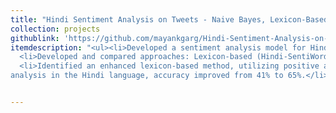```yaml
---
title: "Hindi Sentiment Analysis on Tweets - Naive Bayes, Lexicon-Based Model, NLP, Python"
collection: projects
githublink: 'https://github.com/mayankgarg/Hindi-Sentiment-Analysis-on-Tweets'
itemdescription: "<ul><li>Developed a sentiment analysis model for Hindi tweets, addressing the research gap in the Hindi language on Twitter(X) tweets.</li>
  <li>Developed and compared approaches: Lexicon-based (Hindi-SentiWordNet) and Machine Learning-based (Naïve Bayes Classifier).</li>
  <li>Identified an enhanced lexicon-based method, utilizing positive and negative word counts, as the most accurate for sentiment
analysis in the Hindi language, accuracy improved from 41% to 65%.</li></ul>"


---
```

